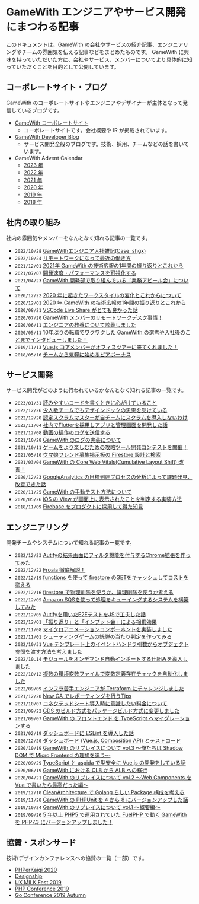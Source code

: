 # GameWith エンジニアやサービス開発にまつわる記事

このドキュメントは、GameWith の会社やサービスの紹介記事、エンジニアリングやチームの雰囲気を伝える記事などをまとめたものです。
GameWith に興味を持っていただいた方に、会社やサービス、メンバーについてより具体的に知っていただくことを目的として公開しています。

## コーポレートサイト・ブログ

GameWith のコーポレートサイトやエンジニアやデザイナーが主体となって発信しているブログです。

- [GameWith コーポレートサイト](https://gamewith.co.jp/)
  - コーポレートサイトです。会社概要や IR が掲載されています。
- [GameWith Developer Blog](https://tech.gamewith.co.jp/)
  - サービス開発全般のブログです。技術、採用、チームなどの話を書いています。
- GameWith Advent Calendar
  - [2023 年](https://qiita.com/advent-calendar/2023/gamewith)
  - [2022 年](https://qiita.com/advent-calendar/2022/gamewith)
  - [2021 年](https://qiita.com/advent-calendar/2021/gamewith)
  - [2020 年](https://qiita.com/advent-calendar/2020/gamewith)
  - [2019 年](https://qiita.com/advent-calendar/2019/gamewith)
  - [2018 年](https://qiita.com/advent-calendar/2018/gamewith)

## 社内の取り組み

社内の雰囲気やメンバーをなんとなく知れる記事の一覧です。

- `2022/10/28` [GameWithエンジニア入社雑記(Case: shgx)](https://tech.gamewith.co.jp/entry/2022/10/28/131759)
- `2022/10/24` [リモートワークになって最近の働き方](https://tech.gamewith.co.jp/entry/2022/10/24/130403)
- `2021/12/01` [2021年 GameWith の技術広報の1年間の振り返りとこれから](https://tech.gamewith.co.jp/entry/2021/12/01/123329)
- `2021/07/07` [開発速度・パフォーマンスを可視化する](https://tech.gamewith.co.jp/entry/2021/07/07/110351)
- `2021/04/23` [GameWith 開発部で取り組んでいる「業務アピール会」について](https://tech.gamewith.co.jp/entry/2021/04/23/125721)
- `2020/12/22` [2020 年に起きたワークスタイルの変化とこれからについて](https://tech.gamewith.co.jp/entry/2020/12/22/172829)
- `2020/12/01` [2020 年 GameWith の技術広報の1年間の振り返りとこれから](https://tech.gamewith.co.jp/entry/2020/12/01/111357)
- `2020/08/21` [VSCode Live Share がとても良かった話](https://tech.gamewith.co.jp/entry/2020/08/21/185714)
- `2020/07/20` [GameWith メンバーのリモートワークデスク事情！](https://tech.gamewith.co.jp/entry/2020/07/20/134913)
- `2020/06/11` [エンジニアの教養について談義しました](https://tech.gamewith.co.jp/entry/2020/06/11/173931)
- `2020/05/11` [10年ぶりの転職でワクワクした GameWith の選考や入社後のことまでインタビューしました！](https://www.wantedly.com/companies/gamewith/post_articles/236136)
- `2019/11/13` [Vue.js コアメンバーがオフィスツアーに来てくれました！](https://tech.gamewith.co.jp/entry/2019/11/13/185526)
- `2018/05/16` [チームから気軽に始めるピアボーナス](https://speakerdeck.com/serima/peer-bonus-to-feel-free-to-start-with-the-team)

## サービス開発

サービス開発がどのように行われているかなんとなく知れる記事の一覧です。

- `2023/01/31` [読みやすいコードを書くときに心がけていること](https://tech.gamewith.co.jp/entry/2023/01/31/182849)
- `2022/12/26` [少人数チームでもデザインドックの恩恵を受けている](https://tech.gamewith.co.jp/entry/2022/12/26/124814)
- `2022/12/20` [認定スクラムマスターが自チームにスクラムを導入しないわけ](https://tech.gamewith.co.jp/entry/2022/12/20/081353)
- `2022/11/04` [社内でFlutterを採用しアプリと管理画面を開発した話](https://tech.gamewith.co.jp/entry/2022/11/04/150724)
- `2021/12/08` [動画の操作のログを送信する](https://tech.gamewith.co.jp/entry/2021/12/08/162805)
- `2021/10/28` [GameWith のログの実装について](https://tech.gamewith.co.jp/entry/2021/10/28/132723)
- `2021/10/11` [ゲームをより楽しむための攻略ツール開発コンテストを開催！](https://tech.gamewith.co.jp/entry/2021/10/11/141601)
- `2021/05/10` [ウマ娘フレンド募集掲示板の Firestore 設計と検索](https://tech.gamewith.co.jp/entry/2021/05/10/115007)
- `2021/03/04` [GameWith の Core Web Vitals(Cumulative Layout Shift) 改善！](https://tech.gamewith.co.jp/entry/2021/03/04/110829)
- `2020/12/23` [GoogleAnalytics の目標到達プロセスの分析によって課題発見、改善できた話](https://tech.gamewith.co.jp/entry/2020/12/23/130429)
- `2020/11/25` [GameWith の手動テスト方法について](https://tech.gamewith.co.jp/entry/2020/11/25/121311)
- `2020/05/26` [iOS の View が画面上に表示されたことを判定する実装方法](https://tech.gamewith.co.jp/entry/2020/05/26/191018)
- `2018/11/09` [Firebase をプロダクトに採用して得た知見](https://tech.gamewith.co.jp/entry/2018/11/09/122551)

## エンジニアリング

開発チームやシステムについて知れる記事の一覧です。

- `2022/12/23` [Autifyの結果画面にフィルタ機能を付与するChrome拡張を作ってみた](https://tech.gamewith.co.jp/entry/2022/12/23/174619)
- `2022/12/22` [Froala 徹底解説！](https://tech.gamewith.co.jp/entry/2022/12/22/100752)
- `2022/12/19` [functions を使って firestore のGETをキャッシュしてコストを抑える](https://tech.gamewith.co.jp/entry/2022/12/19/174657)
- `2022/12/16` [firestore で物理削除を使うか、論理削除を使うか考える](https://tech.gamewith.co.jp/entry/2022/12/16/122510)
- `2022/12/05` [Amazon SQSを使って処理をキューイングするシステムを構築してみた](https://tech.gamewith.co.jp/entry/2022/12/05/215104)
- `2022/12/05` [Autifyを用いたE2EテストをJSで工夫した話](https://tech.gamewith.co.jp/entry/2022/12/05/154105)
- `2022/12/01` [「振り返り」と「インプット会」による相乗効果](https://tech.gamewith.co.jp/entry/2022/12/01/183707)
- `2022/11/08` [マイクロアニメーションコンポーネントを実装しました](https://tech.gamewith.co.jp/entry/2022/11/08/113936)
- `2022/11/01` [シューティングゲームの銃弾の当たり判定を作ってみる](https://tech.gamewith.co.jp/entry/2022/11/01/125007)
- `2022/10/31` [Vue テンプレート上のイベントハンドラ引数からオブジェクト参照を渡す方法を考えました](https://tech.gamewith.co.jp/entry/2022/10/31/162636)
- `2022/10.14` [モジュールをオンデマンド自動インポートする仕組みを導入しました](https://tech.gamewith.co.jp/entry/2022/10/14/123854)
- `2022/10/12` [複数の環境変数ファイルで変数定義存在チェックを自動化しました](https://tech.gamewith.co.jp/entry/2022/10/12/151133)
- `2022/09/09` [インフラ苦手エンジニアが Terraform にチャレンジしました](https://tech.gamewith.co.jp/entry/2022/09/09/130024)
- `2021/12/20` [New GA でレポーティングを行うTips](https://tech.gamewith.co.jp/entry/2021/12/20/132517)
- `2021/10/07` [コネクテッドシート導入時に意識したい料金について](https://tech.gamewith.co.jp/entry/2021/10/07/123839)
- `2021/09/22` [GDS のビルド方式をパッケージビルド方式に変更しました](https://tech.gamewith.co.jp/entry/2021/09/22/110250)
- `2021/09/07` [GameWith の フロントエンド を TypeScript へマイグレーションする](https://tech.gamewith.co.jp/entry/2021/09/07/175544)
- `2021/02/19` [ダッシュボードに ESLint を導入した話](https://tech.gamewith.co.jp/entry/2021/02/19/175739)
- `2020/12/20` [ダッシュボード (Vue.js, Composition API) とテストコード](https://tech.gamewith.co.jp/entry/2020/12/20/173143)
- `2020/10/19` [GameWith のリプレイスについて vol.3 〜俺たちは Shadow DOM で Micro Frontend の理想を追う〜](https://tech.gamewith.co.jp/entry/2020/10/19/124623)
- `2020/09/29` [TypeScript と aspida で型安全に Vue.js の開発をしている話](https://tech.gamewith.co.jp/entry/2020/09/29/125247)
- `2020/06/19` [GameWith における CLB から ALB への移行](https://tech.gamewith.co.jp/entry/2020/06/19/112235)
- `2020/04/21` [GameWith のリプレイスについて vol.2 〜Web Components を Vue で書いたら最高だった編〜](https://tech.gamewith.co.jp/entry/2020/04/21/185819)
- `2019/12/10` [CleanArchitecture で Golang らしい Package 構成を考える](https://qiita.com/inosy22/items/ce4a6ea7545c5cefd24b)
- `2019/11/28` [GameWith の PHPUnit を 4 から 8 にバージョンアップした話](https://tech.gamewith.co.jp/entry/2019/11/28/171829)
- `2019/10/24` [GameWith のリプレイスについて vol.1 〜概要編〜](https://tech.gamewith.co.jp/entry/2019/10/24/161947)
- `2019/09/26` [5 年以上 PHP5 で運用されていた FuelPHP で動く GameWith を PHP7.3 にバージョンアップしました！](https://tech.gamewith.co.jp/entry/2019/09/26/185515)

## 協賛・スポンサード

技術/デザインカンファレンスへの協賛の一覧（一部）です。

- [PHPerKaigi 2020](https://tech.gamewith.co.jp/entry/2020/02/06/111718)
- [Designship](https://tech.gamewith.co.jp/entry/2019/12/01/140304)
- [UX MILK Fest 2019](https://tech.gamewith.co.jp/entry/2019/09/13/175300)
- [PHP Conference 2019](https://tech.gamewith.co.jp/entry/2019/12/05/125651)
- [Go Conference 2019 Autumn](https://tech.gamewith.co.jp/entry/2019/11/06/113127)
